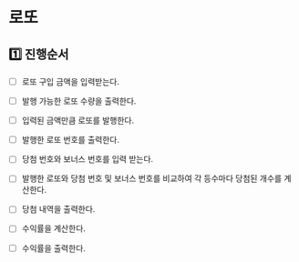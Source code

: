 # 로또
## 1️⃣ 진행순서

- [ ] 로또 구입 금액을 입력받는다.
- [ ] 발행 가능한 로또 수량을 출력한다.
- [ ] 입력된 금액만큼 로또를 발행한다.
- [ ] 발행한 로또 번호를 출력한다.
- [ ] 당첨 번호와 보너스 번호를 입력 받는다. 
- [ ] 발행한 로또와 당첨 번호 및 보너스 번호를 비교하여 각 등수마다 당첨된 개수를 계산한다.
- [ ] 당첨 내역을 출력한다.
- [ ] 수익률을 계산한다.
- [ ] 수익률을 출력한다.

